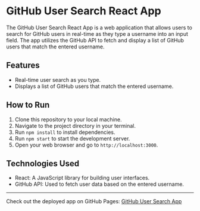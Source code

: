 # GitHub User Search React App

The GitHub User Search React App is a web application that allows users to search for GitHub users in real-time as they type a username into an input field. The app utilizes the GitHub API to fetch and display a list of GitHub users that match the entered username.

## Features

- Real-time user search as you type.
- Displays a list of GitHub users that match the entered username.

## How to Run

1. Clone this repository to your local machine.
2. Navigate to the project directory in your terminal.
3. Run `npm install` to install dependencies.
4. Run `npm start` to start the development server.
5. Open your web browser and go to `http://localhost:3000`.
   
## Technologies Used

- React: A JavaScript library for building user interfaces.
- GitHub API: Used to fetch user data based on the entered username.

--- 

Check out the deployed app on GitHub Pages: [GitHub User Search App](https://nelia11.github.io/git-search/)
